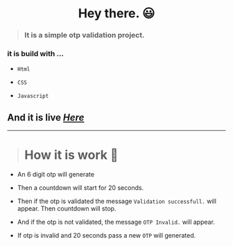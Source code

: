 <h1 align="center">Hey there. 😃</h1> 

> ### It is a simple otp validation project.

### it is build with ...
* `Html`

* `CSS`

* `Javascript`

## And it is live  *[Here](https://farhantanvir9z.github.io/otp-validation)*
___
> # How it is work 🤔

* An 6 digit otp will generate 

* Then a countdown will start for 20   seconds.

* Then if the otp is validated the message `Validation successfull.` will appear. Then countdown will stop.

* And if the otp is not validated, the message `OTP Invalid.` will appear. 

* If otp is invalid and 20 seconds pass a new `OTP` will generated.